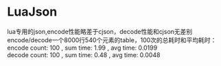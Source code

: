 # LuaJson
lua专用的json,encode性能略差于cjson，decode性能和cjson无差别  
encode/decode一个8000行540个元素的table，100次的总耗时和平均耗时：  
  encode count: 	100	, sum time: 	1.99	, avg time: 	0.0199  
  decode count: 	100	, sum time: 	0.48	, avg time: 	0.0048  
